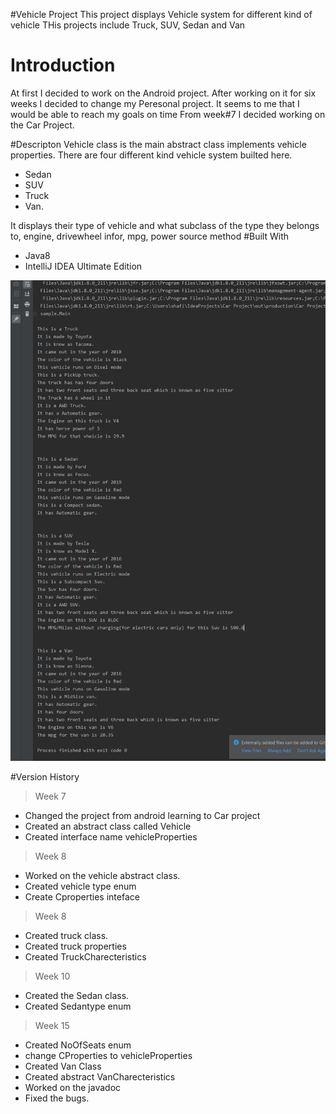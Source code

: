#Vehicle Project
This project displays Vehicle system for different kind of vehicle 
THis projects include Truck, SUV, Sedan and Van
# Introduction
At first I decided to work on the Android project. After working on it for six weeks I decided to change my Peresonal project.
It seems to me that I would be able to reach my goals on time
From week#7 I decided working on the Car Project. 

#Descripton
Vehicle class is the main abstract class implements vehicle properties. 
There are four different kind vehicle system builted here.
- Sedan
- SUV
- Truck
- Van.

It displays their type of vehicle and what subclass of the type they belongs to, engine, drivewheel infor, mpg, power source method
#Built With
- Java8
- IntelliJ IDEA Ultimate Edition

![PROJECT OUTPUT](ProjectOutput.PNG)

#Version History
>Week 7
>
- Changed the project from android learning to Car project
- Created an abstract class called Vehicle
- Created interface name vehicleProperties

> Week 8

- Worked on the vehicle abstract class.
- Created vehicle type enum
- Create Cproperties inteface

>Week 8

- Created truck class.
- Created truck properties
- Created TruckCharecteristics

> Week 10

- Created the Sedan class.
- Created Sedantype enum

> Week 15

- Created NoOfSeats enum
- change CProperties to vehicleProperties 
- Created Van Class
- Created abstract VanCharecteristics
- Worked on the javadoc
- Fixed the bugs.


